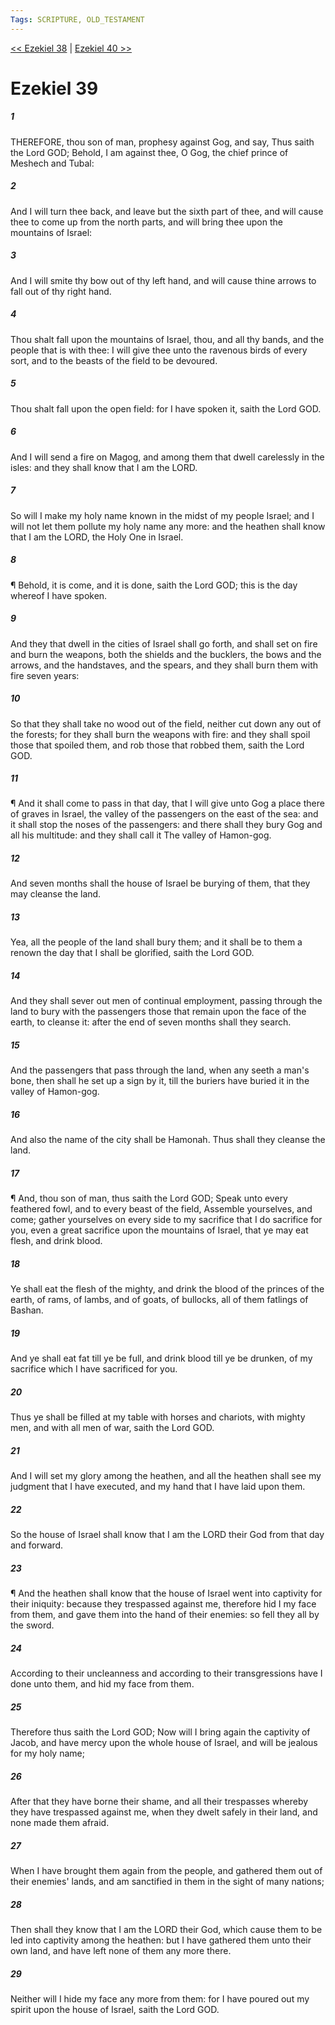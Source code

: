 ```yaml
---
Tags: SCRIPTURE, OLD_TESTAMENT
---
```


[<< Ezekiel 38](OLD_TESTAMENT/26_Ezekiel/Ezekiel_38.md) | [Ezekiel 40 >>](OLD_TESTAMENT/26_Ezekiel/Ezekiel_40.md)

# Ezekiel 39

##### 1
 THEREFORE, thou son of man, prophesy against Gog, and say, Thus saith the Lord GOD; Behold, I am against thee, O Gog, the chief prince of Meshech and Tubal:
##### 2
 And I will turn thee back, and leave but the sixth part of thee, and will cause thee to come up from the north parts, and will bring thee upon the mountains of Israel:
##### 3
 And I will smite thy bow out of thy left hand, and will cause thine arrows to fall out of thy right hand.
##### 4
 Thou shalt fall upon the mountains of Israel, thou, and all thy bands, and the people that is with thee: I will give thee unto the ravenous birds of every sort, and to the beasts of the field to be devoured.
##### 5
 Thou shalt fall upon the open field: for I have spoken it, saith the Lord GOD.
##### 6
 And I will send a fire on Magog, and among them that dwell carelessly in the isles: and they shall know that I am the LORD.
##### 7
 So will I make my holy name known in the midst of my people Israel; and I will not let them pollute my holy name any more: and the heathen shall know that I am the LORD, the Holy One in Israel.
##### 8
 ¶ Behold, it is come, and it is done, saith the Lord GOD; this is the day whereof I have spoken.
##### 9
 And they that dwell in the cities of Israel shall go forth, and shall set on fire and burn the weapons, both the shields and the bucklers, the bows and the arrows, and the handstaves, and the spears, and they shall burn them with fire seven years:
##### 10
 So that they shall take no wood out of the field, neither cut down any out of the forests; for they shall burn the weapons with fire: and they shall spoil those that spoiled them, and rob those that robbed them, saith the Lord GOD.
##### 11
 ¶ And it shall come to pass in that day, that I will give unto Gog a place there of graves in Israel, the valley of the passengers on the east of the sea: and it shall stop the noses of the passengers: and there shall they bury Gog and all his multitude: and they shall call it The valley of Hamon-gog.
##### 12
 And seven months shall the house of Israel be burying of them, that they may cleanse the land.
##### 13
 Yea, all the people of the land shall bury them; and it shall be to them a renown the day that I shall be glorified, saith the Lord GOD.
##### 14
 And they shall sever out men of continual employment, passing through the land to bury with the passengers those that remain upon the face of the earth, to cleanse it: after the end of seven months shall they search.
##### 15
 And the passengers that pass through the land, when any seeth a man's bone, then shall he set up a sign by it, till the buriers have buried it in the valley of Hamon-gog.
##### 16
 And also the name of the city shall be Hamonah.  Thus shall they cleanse the land.
##### 17
 ¶ And, thou son of man, thus saith the Lord GOD; Speak unto every feathered fowl, and to every beast of the field, Assemble yourselves, and come; gather yourselves on every side to my sacrifice that I do sacrifice for you, even a great sacrifice upon the mountains of Israel, that ye may eat flesh, and drink blood.
##### 18
 Ye shall eat the flesh of the mighty, and drink the blood of the princes of the earth, of rams, of lambs, and of goats, of bullocks, all of them fatlings of Bashan.
##### 19
 And ye shall eat fat till ye be full, and drink blood till ye be drunken, of my sacrifice which I have sacrificed for you.
##### 20
 Thus ye shall be filled at my table with horses and chariots, with mighty men, and with all men of war, saith the Lord GOD.
##### 21
 And I will set my glory among the heathen, and all the heathen shall see my judgment that I have executed, and my hand that I have laid upon them.
##### 22
 So the house of Israel shall know that I am the LORD their God from that day and forward.
##### 23
 ¶ And the heathen shall know that the house of Israel went into captivity for their iniquity: because they trespassed against me, therefore hid I my face from them, and gave them into the hand of their enemies: so fell they all by the sword.
##### 24
 According to their uncleanness and according to their transgressions have I done unto them, and hid my face from them.
##### 25
 Therefore thus saith the Lord GOD; Now will I bring again the captivity of Jacob, and have mercy upon the whole house of Israel, and will be jealous for my holy name;
##### 26
 After that they have borne their shame, and all their trespasses whereby they have trespassed against me, when they dwelt safely in their land, and none made them afraid.
##### 27
 When I have brought them again from the people, and gathered them out of their enemies' lands, and am sanctified in them in the sight of many nations;
##### 28
 Then shall they know that I am the LORD their God, which cause them to be led into captivity among the heathen: but I have gathered them unto their own land, and have left none of them any more there.
##### 29
 Neither will I hide my face any more from them: for I have poured out my spirit upon the house of Israel, saith the Lord GOD.
